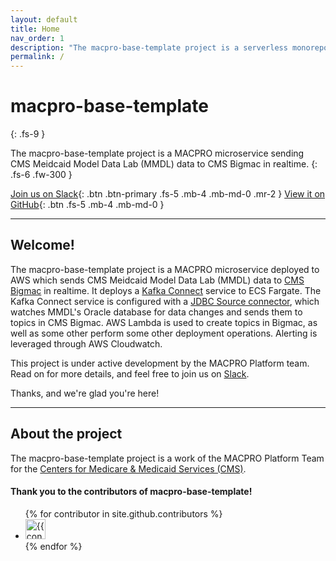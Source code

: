 ```yaml
---
layout: default
title: Home
nav_order: 1
description: "The macpro-base-template project is a serverless monorepo template.  It sets up projects the way we like them, and exists to get ideas from zero to deployed as fast as possible."
permalink: /
---
```


# macpro-base-template
{: .fs-9 }

The macpro-base-template project is a MACPRO microservice sending CMS Meidcaid Model Data Lab (MMDL) data to CMS Bigmac in realtime.
{: .fs-6 .fw-300 }

[Join us on Slack](https://cmsgov.slack.com/archives/C0403M0D007){: .btn .btn-primary .fs-5 .mb-4 .mb-md-0 .mr-2 } [View it on GitHub](https://github.com/Enterprise-CMCS/macpro-base-template){: .btn .fs-5 .mb-4 .mb-md-0 }

---

## Welcome!

The macpro-base-template project is a MACPRO microservice deployed to AWS which sends CMS Meidcaid Model Data Lab (MMDL) data to [CMS Bigmac](https://github.com/cmsgov/cms-bigmac) in realtime.  It deploys a [Kafka Connect](https://docs.confluent.io/platform/current/connect/index.html) service to ECS Fargate.  The Kafka Connect service is configured with a [JDBC Source connector](https://docs.confluent.io/kafka-connectors/jdbc/current/index.html), which watches MMDL's Oracle database for data changes and sends them to topics in CMS Bigmac.  AWS Lambda is used to create topics in Bigmac, as well as some other perform some other deployment operations.  Alerting is leveraged through AWS Cloudwatch.  

This project is under active development by the MACPRO Platform team.  Read on for more details, and feel free to join us on [Slack](https://cmsgov.slack.com/archives/C0403M0D007).

Thanks, and we're glad you're here!

---

## About the project

The macpro-base-template project is a work of the MACPRO Platform Team for the [Centers for Medicare & Medicaid Services (CMS)](https://www.cms.gov/).


#### Thank you to the contributors of macpro-base-template!

<ul class="list-style-none">
{% for contributor in site.github.contributors %}
  <li class="d-inline-block mr-1">
     <a href="{{ contributor.html_url }}"><img src="{{ contributor.avatar_url }}" width="32" height="32" alt="{{ contributor.login }}"/></a>
  </li>
{% endfor %}
</ul>
